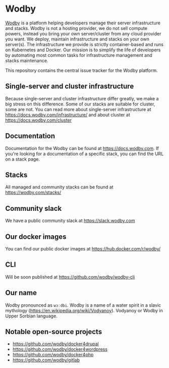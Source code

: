 # Wodby

[Wodby](https://wodby.com) is a platform helping developers manage their server infrastructure and stacks. Wodby is not a hosting provider, we do not sell compute powers, instead you bring your own server/cluster from any cloud provider you want. We deploy, maintain infrastructure and stacks on your own server(s). The infrastructure we provide is strictly container-based and runs on Kubernetes and Docker. Our mission is to simplify the life of developers by automating most common tasks for infrastructure management and stacks maintenance. 

This repository contains the central issue tracker for the Wodby platform.

## Single-server and cluster infrastructure

Because single-server and cluster infrastructure differ greatly, we make a big stress on this difference. Some of our stacks are suitable for cluster, some are not. You can read more about single-server infrastructure at https://docs.wodby.com/infrastructure/ and about cluster at https://docs.wodby.com/cluster

## Documentation

Documentation for the Wodby can be found at https://docs.wodby.com. If you're looking for a documentation of a specific stack, you can find the URL on a stack page.

## Stacks

All managed and community stacks can be found at https://wodby.com/stacks/

## Community slack

We have a public community slack at https://slack.wodby.com

## Our docker images

You can find our public docker images at https://hub.docker.com/r/wodby/

## CLI

Will be soon published at https://github.com/wodby/wodby-cli

## Our name

Wodby pronounced as `wɔːdbi`. Wodby is a name of a water spirit in a slavic mythology (https://en.wikipedia.org/wiki/Vodyanoy). Vodyanoy or Wodby in Upper Sorbian language.

## Notable open-source projects

* https://github.com/wodby/docker4drupal
* https://github.com/wodby/docker4wordpress
* https://github.com/wodby/docker4php
* https://github.com/wodby/gitlab
